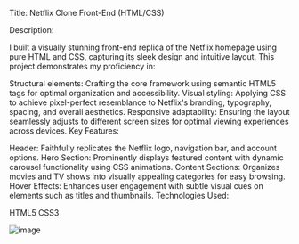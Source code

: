 Title: Netflix Clone Front-End (HTML/CSS)

Description:

I built a visually stunning front-end replica of the Netflix homepage using pure HTML and CSS, capturing its sleek design and intuitive layout. This project demonstrates my proficiency in:

Structural elements: Crafting the core framework using semantic HTML5 tags for optimal organization and accessibility.
Visual styling: Applying CSS to achieve pixel-perfect resemblance to Netflix's branding, typography, spacing, and overall aesthetics.
Responsive adaptability: Ensuring the layout seamlessly adjusts to different screen sizes for optimal viewing experiences across devices.
Key Features:

Header: Faithfully replicates the Netflix logo, navigation bar, and account options.
Hero Section: Prominently displays featured content with dynamic carousel functionality using CSS animations.
Content Sections: Organizes movies and TV shows into visually appealing categories for easy browsing.
Hover Effects: Enhances user engagement with subtle visual cues on elements such as titles and thumbnails.
Technologies Used:

HTML5
CSS3

![image](https://github.com/dhairyagupta22/Netflix-Clone/assets/133130740/0e4d2ef6-6ff0-4da5-aaae-deebeb8ad4b6)

